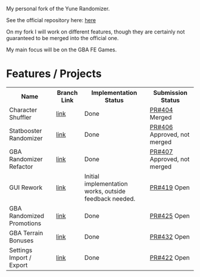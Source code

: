 My personal fork of the Yune Randomizer.

See the official repository here: <a href='https://github.com/lushen124/Universal-FE-Randomizer'> here </a>

On my fork I will work on different features, though they are certainly not guaranteed to be merged into the official one.

My main focus will be on the GBA FE Games.


<h1>Features / Projects</h1>
<table>
  <th>
      Name
  </th>
  <th>
      Branch Link
  </th>
  <th>
      Implementation Status
  </th> 
  <th>
      Submission Status
  </th>

  <tr>
    <td>Character Shuffler</td>
    <td><a href='https://github.com/Geeene/Universal-FE-Randomizer/tree/charShuffler'>link</a></td>
    <td>Done</td>
    <td><a href='https://github.com/lushen124/Universal-FE-Randomizer/pull/404'> PR#404</a> Merged</td>
  </tr>
  <tr>
    <td>Statbooster Randomizer</td>
    <td><a href='https://github.com/Geeene/Universal-FE-Randomizer/tree/RandomStatboosters'>link</a></td>
    <td>Done</td>
    <td><a href='https://github.com/lushen124/Universal-FE-Randomizer/pull/406'> PR#406</a> Approved, not merged</td>
  </tr>
  <tr>
    <td>GBA Randomizer Refactor</td>
    <td><a href='https://github.com/Geeene/Universal-FE-Randomizer/tree/GBA_Refactor'>link</a></td>
    <td>Done</td>
    <td><a href='https://github.com/lushen124/Universal-FE-Randomizer/pull/407'> PR#407</a> Approved, not merged</td>
  </tr>
  <tr>
    <td>GUI Rework</td>
    <td><a href='https://github.com/Geeene/Universal-FE-Randomizer/tree/GUI_Rework'>link</a></td>
    <td>Initial implementation works, outside feedback needed.</td>
    <td><a href='https://github.com/lushen124/Universal-FE-Randomizer/pull/419'> PR#419</a> Open</td>
  </tr>
  <tr>
    <td>GBA Randomized Promotions</td>
    <td><a href='https://github.com/Geeene/Universal-FE-Randomizer/tree/gbaPromotionRandomizer'>link</a></td>
    <td>Done</td>
    <td><a href="https://github.com/lushen124/Universal-FE-Randomizer/pull/425"> PR#425</a> Open</td>
  </tr>
  <tr>
    <td>GBA Terrain Bonuses</td>
    <td><a href='https://github.com/Geeene/Universal-FE-Randomizer/tree/terrainBonuses'>link</a></td>
    <td>Done</td>
    <td><a href='https://github.com/lushen124/Universal-FE-Randomizer/pull/432'>PR#432</a> Open</td>
  </tr>
  <tr>
    <td>Settings Import / Export</td>
    <td><a href='https://github.com/Geeene/Universal-FE-Randomizer/tree/exportSettings'>link</a></td>
    <td>Done</td>
    <td><a href='https://github.com/lushen124/Universal-FE-Randomizer/pull/422'> PR#422</a> Open</td>
  </tr>
</table>
